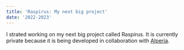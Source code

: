 ```yaml
---
title: 'Raspirus: My next big project'
date: '2022-2023'
---
```


I strated working on my next big project called Raspirus. It is currently private
because it is being developed in collaboration with <a href="https://www.alperiagroup.eu/">Alperia</a>.
